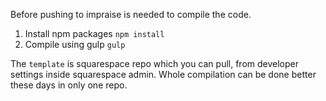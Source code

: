 Before pushing to impraise is needed to compile the code.

1.  Install npm packages `npm install`
2.  Compile using gulp `gulp`

The `template` is squarespace repo which you can pull, from developer settings inside squarespace admin.
Whole compilation can be done better these days in only one repo.
